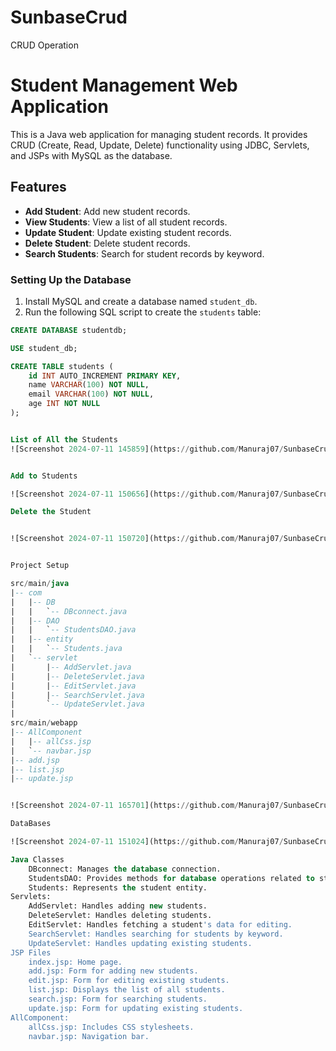 # SunbaseCrud
CRUD Operation

# Student Management Web Application

This is a Java web application for managing student records. It provides CRUD (Create, Read, Update, Delete) functionality using JDBC, Servlets, and JSPs with MySQL as the database.

## Features

- **Add Student**: Add new student records.
- **View Students**: View a list of all student records.
- **Update Student**: Update existing student records.
- **Delete Student**: Delete student records.
- **Search Students**: Search for student records by keyword.

### Setting Up the Database

1. Install MySQL and create a database named `student_db`.
2. Run the following SQL script to create the `students` table:

```sql
CREATE DATABASE studentdb;

USE student_db;

CREATE TABLE students (
    id INT AUTO_INCREMENT PRIMARY KEY,
    name VARCHAR(100) NOT NULL,
    email VARCHAR(100) NOT NULL,
    age INT NOT NULL
);


List of All the Students
![Screenshot 2024-07-11 145859](https://github.com/Manuraj07/SunbaseCrud/assets/87747649/e3976153-df5b-4d28-96c2-fb4e820ac445)


Add to Students

![Screenshot 2024-07-11 150656](https://github.com/Manuraj07/SunbaseCrud/assets/87747649/04e7030d-d344-4ba7-a08e-783834cd186a)

Delete the Student


![Screenshot 2024-07-11 150720](https://github.com/Manuraj07/SunbaseCrud/assets/87747649/ae0185ee-a7ee-428b-bda9-ac6cf3b1f226)


Project Setup

src/main/java
|-- com
|   |-- DB
|   |   `-- DBconnect.java
|   |-- DAO
|   |   `-- StudentsDAO.java
|   |-- entity
|   |   `-- Students.java
|   `-- servlet
|       |-- AddServlet.java
|       |-- DeleteServlet.java
|       |-- EditServlet.java
|       |-- SearchServlet.java
|       `-- UpdateServlet.java
|
src/main/webapp
|-- AllComponent
|   |-- allCss.jsp
|   `-- navbar.jsp
|-- add.jsp
|-- list.jsp
|-- update.jsp


![Screenshot 2024-07-11 165701](https://github.com/Manuraj07/SunbaseCrud/assets/87747649/86cfe271-3914-49c5-b0a9-9e9c40adad50)

DataBases

![Screenshot 2024-07-11 151024](https://github.com/Manuraj07/SunbaseCrud/assets/87747649/e6d77260-8c37-4624-aae4-ecf550ea9515)

Java Classes
    DBconnect: Manages the database connection.
    StudentsDAO: Provides methods for database operations related to students.
    Students: Represents the student entity.
Servlets:
    AddServlet: Handles adding new students.
    DeleteServlet: Handles deleting students.
    EditServlet: Handles fetching a student's data for editing.
    SearchServlet: Handles searching for students by keyword.
    UpdateServlet: Handles updating existing students.
JSP Files
    index.jsp: Home page.
    add.jsp: Form for adding new students.
    edit.jsp: Form for editing existing students.
    list.jsp: Displays the list of all students.
    search.jsp: Form for searching students.
    update.jsp: Form for updating existing students.
AllComponent:
    allCss.jsp: Includes CSS stylesheets.
    navbar.jsp: Navigation bar.



